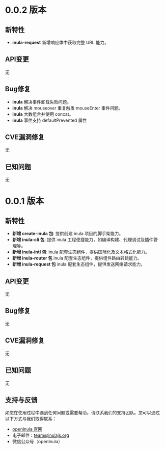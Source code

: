 # 0.0.2 版本

## 新特性

- **inula-request** 新增响应体中获取完整 URL 能力。

## API变更

无

## Bug修复

- **inula** 解决事件卸载失败问题。
- **inula** 解决 mouseover 重复触发 mouseEnter 事件问题。
- **inula** 大数组合并使用 concat。
- **inula** 事件支持 defaultPrevented 属性

## CVE漏洞修复

无

## 已知问题

无

# 0.0.1 版本

## 新特性

- **新增 create-inula 包**: 提供创建 inula 项目的脚手架能力。
- **新增 inula-cli 包**: 提供 inula 工程便捷能力，如编译构建、代理调试及插件管理等。
- **新增 inula-intl 包**: inula 配套生态组件，提供国际化及文本格式化能力。
- **新增 inula-router 包** inula 配套生态组件，提供组件路由转跳能力。
- **新增 inula-request 包** inula 配套生态组件，提供发送网络请求能力。

## API变更

无

## Bug修复

无

## CVE漏洞修复

无

## 已知问题

无

## 支持与反馈

如您在使用过程中遇到任何问题或需要帮助，请联系我们的支持团队。您可以通过以下方式与我们取得联系：

- [openInula 官网](www.openinula.net)
- 电子邮件：team@inulajs.org
- 微信公众号（openInula）
